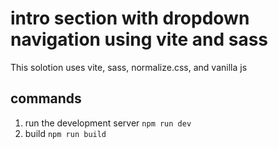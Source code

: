# intro section with dropdown navigation using vite and sass
This solotion uses vite, sass, normalize.css, and vanilla js
## commands
1. run the development server `npm run dev`
2. build `npm run build` 

